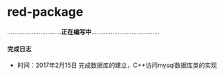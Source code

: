 # red-package

...............................**正在编写中**.......................................  

#### 完成日志
* 时间：2017年2月15日
    完成数据库的建立，C++访问mysql数据库类的实现

